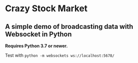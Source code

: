 # Crazy Stock Market
## A simple demo of broadcasting data with Websocket in Python

**Requires Python 3.7 or newer.**

Test with `python -m websockets ws://localhost:5678/`